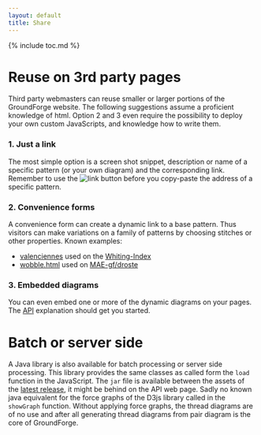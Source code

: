 ```yaml
---
layout: default
title: Share
---
```


{% include toc.md %}


Reuse on 3rd party pages
========================

Third party webmasters can reuse smaller or larger portions of the GroundForge website.
The following suggestions assume a proficient knowledge of html.
Option 2 and 3 even require the possibility to deploy your own custom JavaScripts,
and knowledge how to write them.

### 1. Just a link
The most simple option is a screen shot snippet, description or name of a specific pattern 
(or your own diagram) and the corresponding link.
Remember to use the ![link](/GroundForge/images/link.png) button before you 
copy-paste the address of a specific pattern.

### 2. Convenience forms
A convenience form can create a dynamic link to a base pattern.
Thus visitors can make variations on a family of patterns by choosing stitches or other properties.
Known examples:
* [valenciennes] used on the [Whiting-Index]
* [wobble.html] used on [MAE-gf/droste]

[MAE-gf/droste]: /MAE-gf/docs/droste#wobble
[wobble.html]: https://github.com/MAETempels/MAE-gf/blob/master/_includes/wobble.html
[valenciennes]: https://github.com/d-bl/gw-lace-to-gf/blob/master/docs/_includes/val-variants.html
[Whiting-Index]: /gw-lace-to-gf#val
[woble.html]: https://github.com/MAETempels/MAE-gf/blob/master/_includes/wobble.html

### 3. Embedded diagrams
You can even embed one or more of the dynamic diagrams on your pages.
The [API](/GroundForge/API) explanation should get you started.

Batch or server side
====================
A Java library is also available for batch processing or server side processing.
This library provides the same classes as called form the `load` function in the JavaScript. 
The `jar` file is available between the assets of the [latest release],
it might be behind on the API web page.
Sadly no known java equivalent for the force graphs of the D3js library called in the `showGraph` function. 
Without applying force graphs, the thread diagrams are of no use
and after all generating thread diagrams from pair diagram is the core of GroundForge.

[latest release]: https://github.com/d-bl/GroundForge/releases/latest
[number]: https://github.com/d-bl/GroundForge/commits/master/docs/js/GroundForge-opt.js
[docs/API]: https://github.com/d-bl/GroundForge/tree/master/docs/API
[API page]: /GroundForge/API
